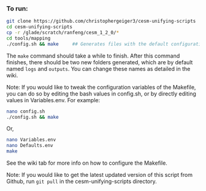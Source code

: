 
### To run:
```bash
git clone https://github.com/christophergeiger3/cesm-unifying-scripts
cd cesm-unifying-scripts
cp -r /glade/scratch/ranfeng/cesm_1_2_0/*
cd tools/mapping
./config.sh && make		## Generates files with the default configuration (see config.sh)
```

The `make` command should take a while to finish. After this command finishes, there should be
two new folders generated, which are by default named `logs` and `outputs`. You can change these names as detailed in the wiki.

Note:
  If you would like to tweak the configuration variables of the Makefile, you can do so by editing the
  bash values in config.sh, or by directly editing values in Variables.env.
For example:
```bash
nano config.sh
./config.sh && make
```
Or,

```bash
nano Variables.env
nano Defaults.env
make
```

See the wiki tab for more info on how to configure the Makefile.

Note:
  If you would like to get the latest updated version of this script from Github, run `git pull` in
  the cesm-unifying-scripts directory.
